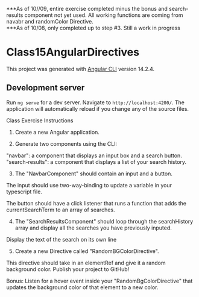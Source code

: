 ***As of 10//09, entire exercise completed minus the bonus and search-results component not yet used. All working functions are coming from navabr and randomColor Directive.
<br>
***As of 10/08, only completed up to step #3.  Still a work in progress

# Class15AngularDirectives

This project was generated with [Angular CLI](https://github.com/angular/angular-cli) version 14.2.4.

## Development server

Run `ng serve` for a dev server. Navigate to `http://localhost:4200/`. The application will automatically reload if you change any of the source files.

Class Exercise Instructions

1. Create a new Angular application.

2. Generate two components using the CLI:

"navbar": a component that displays an input box and a search button.
"search-results": a component that displays a list of your search history.

3. The "NavbarComponent" should contain an input and a button.

The input should use two-way-binding to update a variable in your typescript file.

The button should have a click listener that runs a function that adds the currentSearchTerm to an array of searches.

4. The "SearchResultsComponent" should loop through the searchHistory array and display all the searches you have previously inputed.

Display the text of the search on its own line

5. Create a new Directive called "RandomBGColorDirective".

This directive should take in an elementRef and give it a random background color.
Publish your project to GitHub!

Bonus: Listen for a hover event inside your "RandomBgColorDirective" that updates the background color of that element to a new color.
